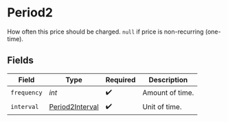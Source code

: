# Period2

How often this price should be charged. `null` if price is non-recurring (one-time).


## Fields

| Field                                                     | Type                                                      | Required                                                  | Description                                               |
| --------------------------------------------------------- | --------------------------------------------------------- | --------------------------------------------------------- | --------------------------------------------------------- |
| `frequency`                                               | *int*                                                     | :heavy_check_mark:                                        | Amount of time.                                           |
| `interval`                                                | [Period2Interval](../../models/shared/Period2Interval.md) | :heavy_check_mark:                                        | Unit of time.                                             |